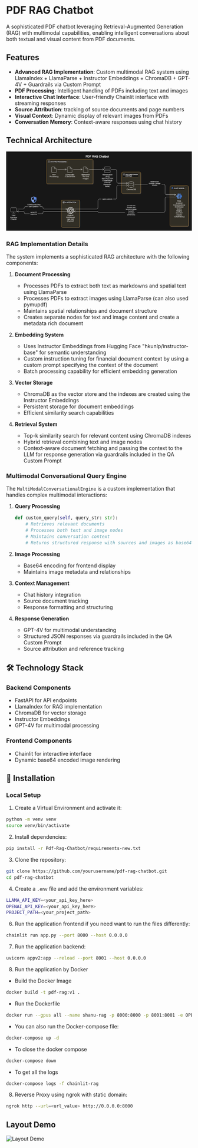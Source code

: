 # PDF RAG Chatbot

A sophisticated PDF chatbot leveraging Retrieval-Augmented Generation (RAG) with multimodal capabilities, enabling intelligent conversations about both textual and visual content from PDF documents.

## Features

- **Advanced RAG Implementation**: Custom multimodal RAG system using LlamaIndex + LlamaParse + Instructor Embeddings + ChromaDB + GPT-4V + Guardrails via Custom Prompt
- **PDF Processing**: Intelligent handling of PDFs including text and images
- **Interactive Chat Interface**: User-friendly Chainlit interface with streaming responses
- **Source Attribution**: tracking of source documents and page numbers
- **Visual Context**: Dynamic display of relevant images from PDFs
- **Conversation Memory**: Context-aware responses using chat history

## Technical Architecture
![Architecture](pdf-rag-chat.png)
### RAG Implementation Details

The system implements a sophisticated RAG architecture with the following components:

1. **Document Processing**
   - Processes PDFs to extract both text as markdowns and spatial text using LlamaParse
   - Processes PDFs to extract images using LlamaParse (can also used pymupdf)
   - Maintains spatial relationships and document structure
   - Creates separate nodes for text and image content and create a metadata rich document

2. **Embedding System**
   - Uses Instructor Embeddings from Hugging Face "hkunlp/instructor-base" for semantic understanding
   - Custom instruction tuning for financial document context by using a custom prompt specifying the context of the document
   - Batch processing capability for efficient embedding generation

3. **Vector Storage**
   - ChromaDB as the vector store and the indexes are created using the Instructor Embeddings
   - Persistent storage for document embeddings
   - Efficient similarity search capabilities

4. **Retrieval System**
   - Top-k similarity search for relevant content using ChromaDB indexes
   - Hybrid retrieval combining text and image nodes
   - Context-aware document fetching and passing the context to the LLM for response generation via guardrails included in the QA Custom Prompt

### Multimodal Conversational Query Engine

The `MultiModalConversationalEngine` is a custom implementation that handles complex multimodal interactions:

1. **Query Processing**
   ```python
   def custom_query(self, query_str: str):
       # Retrieves relevant documents
       # Processes both text and image nodes
       # Maintains conversation context
       # Returns structured response with sources and images as base64 encoded strings
   ```
2. **Image Processing**
   - Base64 encoding for frontend display
   - Maintains image metadata and relationships

3. **Context Management**
   - Chat history integration
   - Source document tracking
   - Response formatting and structuring

4. **Response Generation**
   - GPT-4V for multimodal understanding
   - Structured JSON responses via guardrails included in the QA Custom Prompt
   - Source attribution and reference tracking

## 🛠️ Technology Stack

### Backend Components
- FastAPI for API endpoints
- LlamaIndex for RAG implementation
- ChromaDB for vector storage
- Instructor Embeddings
- GPT-4V for multimodal processing

### Frontend Components
- Chainlit for interactive interface
- Dynamic base64 encoded image rendering

## 🚀 Installation

### Local Setup

1. Create a Virtual Environment and activate it:

```bash
python -m venv venv
source venv/bin/activate
```
2. Install dependencies:

```bash
pip install -r Pdf-Rag-Chatbot/requirements-new.txt
``` 
3. Clone the repository:

```bash
git clone https://github.com/yourusername/pdf-rag-chatbot.git
cd pdf-rag-chatbot
```
4. Create a `.env` file and add the environment variables:

```bash
LLAMA_API_KEY=<your_api_key_here>
OPENAI_API_KEY=<your_api_key_here>
PROJECT_PATH=<your_project_path>
```
6. Run the application frontend if you need want to run the files differently:

```bash
chainlit run app.py --port 8000 --host 0.0.0.0
```
7. Run the application backend:

```bash
uvicorn appv2:app --reload --port 8001 --host 0.0.0.0
```

8. Run the application by Docker
- Build the Docker Image 
```bash
docker build -t pdf-rag:v1 .
```

- Run the Dockerfile
```bash
docker run --gpus all --name shanu-rag -p 8000:8000 -p 8001:8001 -e OPENAI_API_KEY=<your_api_key_here > -e LLAMA_CLOUD_API_KEY=<your_api_key_here > -e DOCLING_ARTIFACTS_PATH=/root/.cache/docling/models -v "$(pwd)/backend/chroma_db2/:/app/backend/chroma_db2/" -v "$(pwd)/backend/data_images/:/app/backend/data_images/" pdf-rag:v1
```

- You can also run the Docker-compose file:
```bash
docker-compose up -d
```

- To close the docker compose
```bash
docker-compose down
```

- To get all the logs 
```bash
docker-compose logs -f chainlit-rag
```

8. Reverse Proxy using ngrok with static domain:

```bash
ngrok http --url=<url_value> http://0.0.0.0:8000
```
## Layout Demo

![Layout Demo](demo.gif)